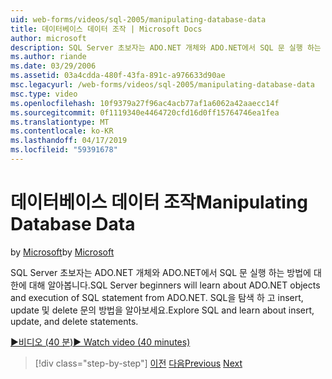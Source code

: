 ```yaml
---
uid: web-forms/videos/sql-2005/manipulating-database-data
title: 데이터베이스 데이터 조작 | Microsoft Docs
author: microsoft
description: SQL Server 초보자는 ADO.NET 개체와 ADO.NET에서 SQL 문 실행 하는 방법에 대 한에 대해 알아봅니다. SQL을 탐색 하 고 insert, update 및 delete sta. 알아보기...
ms.author: riande
ms.date: 03/29/2006
ms.assetid: 03a4cdda-480f-43fa-891c-a976633d90ae
msc.legacyurl: /web-forms/videos/sql-2005/manipulating-database-data
msc.type: video
ms.openlocfilehash: 10f9379a27f96ac4acb77af1a6062a42aaecc14f
ms.sourcegitcommit: 0f1119340e4464720cfd16d0ff15764746ea1fea
ms.translationtype: MT
ms.contentlocale: ko-KR
ms.lasthandoff: 04/17/2019
ms.locfileid: "59391678"
---
```

# <a name="manipulating-database-data"></a><span data-ttu-id="93159-104">데이터베이스 데이터 조작</span><span class="sxs-lookup"><span data-stu-id="93159-104">Manipulating Database Data</span></span>

<span data-ttu-id="93159-105">by [Microsoft](https://github.com/microsoft)</span><span class="sxs-lookup"><span data-stu-id="93159-105">by [Microsoft](https://github.com/microsoft)</span></span>

<span data-ttu-id="93159-106">SQL Server 초보자는 ADO.NET 개체와 ADO.NET에서 SQL 문 실행 하는 방법에 대 한에 대해 알아봅니다.</span><span class="sxs-lookup"><span data-stu-id="93159-106">SQL Server beginners will learn about ADO.NET objects and execution of SQL statement from ADO.NET.</span></span> <span data-ttu-id="93159-107">SQL을 탐색 하 고 insert, update 및 delete 문의 방법을 알아보세요.</span><span class="sxs-lookup"><span data-stu-id="93159-107">Explore SQL and learn about insert, update, and delete statements.</span></span>

[<span data-ttu-id="93159-108">&#9654;비디오 (40 분)</span><span class="sxs-lookup"><span data-stu-id="93159-108">&#9654; Watch video (40 minutes)</span></span>](https://channel9.msdn.com/Blogs/ASP-NET-Site-Videos/manipulating-database-data)

> [!div class="step-by-step"]
> <span data-ttu-id="93159-109">[이전](designing-relational-database-tables.md)
> [다음](more-structured-query-language.md)</span><span class="sxs-lookup"><span data-stu-id="93159-109">[Previous](designing-relational-database-tables.md)
[Next](more-structured-query-language.md)</span></span>

